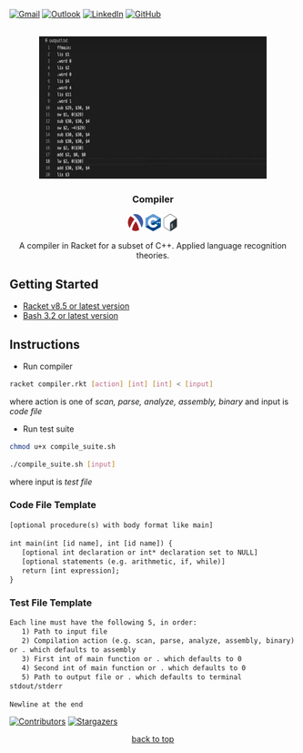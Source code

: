 <!-- contact shields -->
[gmail-shield]: https://img.shields.io/badge/Gmail-D14836?style=for-the-badge&logo=gmail&logoColor=white
[gmail-url]: mailto:theivikaran.jathurshan@gmail.com
[outlook-shield]: https://img.shields.io/badge/Microsoft_Outlook-0078D4?style=for-the-badge&logo=microsoft-outlook&logoColor=white
[outlook-url]: mailto:jtheiv@outlook.com
[linkedin-shield]: https://img.shields.io/badge/LinkedIn-0077B5?style=for-the-badge&logo=linkedin&logoColor=white
[linkedin-url]: https://linkedin.com/in/jathurshan-t
[github-shield]: https://img.shields.io/badge/GitHub-8631A9?style=for-the-badge&logo=github&logoColor=white
[github-url]: https://github.com/jath-git?tab=repositories

<!-- project summary shields -->
[contributors-shield]: https://img.shields.io/github/contributors/jath-git/compiler.svg?style=for-the-badge
[contributors-url]: https://github.com/jath-git/compiler/graphs/contributors
[stars-shield]: https://img.shields.io/github/stars/jath-git/compiler.svg?style=for-the-badge
[stars-url]: https://github.com/jath-git/compiler/stargazers

<!-- programming language shields -->
[python-shield]: https://img.shields.io/badge/Python-3776AB?style=for-the-badge&logo=python&logoColor=white
[javascript-shield]: https://img.shields.io/badge/JavaScript-F7DF1E?style=for-the-badge&logo=javascript&logoColor=black
[c++-shield]: https://img.shields.io/badge/C%2B%2B-00599C?style=for-the-badge&logo=c%2B%2B&logoColor=white
[c#-shield]: https://img.shields.io/badge/C%23-239120?style=for-the-badge&logo=c-sharp&logoColor=white
[html-shield]: https://img.shields.io/badge/HTML5-E34F26?style=for-the-badge&logo=html5&logoColor=white
[css-shield]: https://img.shields.io/badge/CSS3-1572B6?style=for-the-badge&logo=css3&logoColor=white

<!-- start document -->
<div id="start"></div>

<!-- contact info -->
[![Gmail][gmail-shield]][gmail-url]
[![Outlook][outlook-shield]][outlook-url]
[![LinkedIn][linkedin-shield]][linkedin-url]
[![GitHub][github-shield]][github-url]

<!-- project overview -->
<br />
<div align="center">
  <!-- project image -->
  <a href="https://github.com/jath-git/compiler">
    <img src="readme/compiler.png" alt="project-thumbnail" width="400" height="250">
  </a>

  <h3>Compiler</h3>
  <!-- languages used in project -->
  <div>
    <img alt="skill-thumbnail" width="27px" height="30px" src="./readme/racket.png" />
    <img alt="skill-thumbnail" width="27px" height="30px" src="./readme/c++.png" />
    <img alt="skill-thumbnail" width="27px" height="30px" src="./readme/bash.png" />
  </div>
  <!-- project description -->
    <p>
    A compiler in Racket for a subset of C++. Applied language recognition theories.
    <br />
    </p>
</div>

## Getting Started
* [Racket v8.5 or latest version](https://download.racket-lang.org)
* [Bash 3.2 or latest version](https://itsfoss.com/install-bash-on-windows/)

## Instructions
* Run compiler
```sh
racket compiler.rkt [action] [int] [int] < [input]
```
where action is one of *scan, parse, analyze, assembly, binary*
and input is *code file*
* Run test suite
```sh
chmod u+x compile_suite.sh
```
```sh
./compile_suite.sh [input]
```
where input is *test file*

### Code File Template
```console
[optional procedure(s) with body format like main]

int main(int [id name], int [id name]) {
   [optional int declaration or int* declaration set to NULL]
   [optional statements (e.g. arithmetic, if, while)]
   return [int expression];
}
```

### Test File Template
```console
Each line must have the following 5, in order:
   1) Path to input file
   2) Compilation action (e.g. scan, parse, analyze, assembly, binary) or . which defaults to assembly
   3) First int of main function or . which defaults to 0
   4) Second int of main function or . which defaults to 0
   5) Path to output file or . which defaults to terminal stdout/stderr

Newline at the end
```

<!-- project summary -->
[![Contributors][contributors-shield]][contributors-url]
[![Stargazers][stars-shield]][stars-url]
<p align="center"><a href="#start">back to top</a></p>